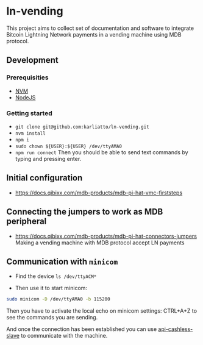 # ln-vending

This project aims to collect set of documentation and software to integrate Bitcoin Lightning Network payments in a vending machine using MDB protocol.

## Development

### Prerequisities

- [NVM](https://github.com/nvm-sh/nvm)
- [NodeJS](https://nodejs.org/en/download/package-manager)

### Getting started

- `git clone git@github.com:karliatto/ln-vending.git`
- `nvm install`
- `npm i`
- `sudo chown ${USER}:${USER} /dev/ttyAMA0`
- `npm run connect`
  Then you should be able to send text commands by typing and pressing enter.

## Initial configuration

- https://docs.qibixx.com/mdb-products/mdb-pi-hat-vmc-firststeps

## Connecting the jumpers to work as MDB peripheral

- https://docs.qibixx.com/mdb-products/mdb-pi-hat-connectors-jumpers
  Making a vending machine with MDB protocol accept LN payments

## Communication with `minicom`

- Find the device `ls /dev/ttyACM*`

- Then use it to start minicom:

```bash
sudo minicom -D /dev/ttyAMA0 -b 115200
```

Then you have to activate the local echo on minicom settings: CTRL+A+Z to see the commands you are sending.

And once the connection has been established you can use [api-cashless-slave](https://docs.qibixx.com/mdb-products/api-cashless-slave) to communicate with the machine.
